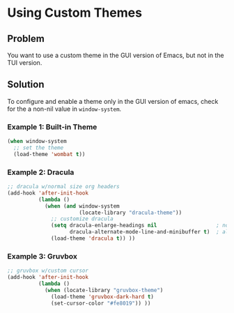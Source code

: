 # Using Custom Themes

## Problem

You want to use a custom theme in the GUI version of Emacs, but not in the TUI
version.


## Solution

To configure and enable a theme only in the GUI version of emacs, check for the
a non-nil value in `window-system`.

### Example 1: Built-in Theme

```lisp
(when window-system
  ;; set the theme
  (load-theme 'wombat t))
```


### Example 2: Dracula

```lisp
;; dracula w/normal size org headers
(add-hook 'after-init-hook
          (lambda ()
            (when (and window-system
                       (locate-library "dracula-theme"))
              ;; customize dracula
              (setq dracula-enlarge-headings nil                   ; normal sized headers
                    dracula-alternate-mode-line-and-minibuffer t)  ; alt mode line
              (load-theme 'dracula t)) ))
```


### Example 3: Gruvbox

```lisp
;; gruvbox w/custom cursor
(add-hook 'after-init-hook
          (lambda ()
            (when (locate-library "gruvbox-theme")
              (load-theme 'gruvbox-dark-hard t)
              (set-cursor-color "#fe8019")) ))
```
